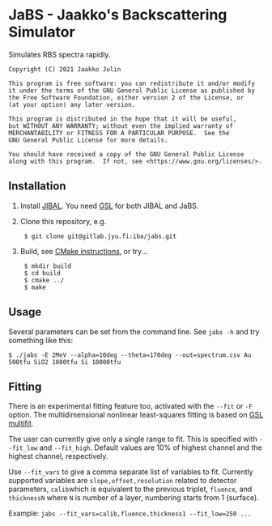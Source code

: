 # JaBS - Jaakko's Backscattering Simulator

Simulates RBS spectra rapidly.
    
    Copyright (C) 2021 Jaakko Julin
    
    This program is free software: you can redistribute it and/or modify
    it under the terms of the GNU General Public License as published by
    the Free Software Foundation, either version 2 of the License, or
    (at your option) any later version.

    This program is distributed in the hope that it will be useful,
    but WITHOUT ANY WARRANTY; without even the implied warranty of
    MERCHANTABILITY or FITNESS FOR A PARTICULAR PURPOSE.  See the
    GNU General Public License for more details.

    You should have received a copy of the GNU General Public License
    along with this program.  If not, see <https://www.gnu.org/licenses/>.

## Installation

1. Install [JIBAL](https://github.com/JYU-IBA/jibal). You need [GSL](https://www.gnu.org/software/gsl/) for both JIBAL and JaBS.
2. Clone this repository, e.g.

        $ git clone git@gitlab.jyu.fi:iba/jabs.git


3. Build, see [CMake instructions](https://cmake.org/runningcmake/), or try...

        $ mkdir build
        $ cd build
        $ cmake ../
        $ make
       
## Usage

Several parameters can be set from the command line. See `jabs -h` and try something like this:

~~~~
$ ./jabs -E 2MeV --alpha=10deg --theta=170deg --out=spectrum.csv Au 500tfu SiO2 1000tfu Si 10000tfu
~~~~


## Fitting

There is an experimental fitting feature too, activated with the `--fit` or `-F` option. The multidimensional nonlinear least-squares fitting is based on [GSL multifit](https://www.gnu.org/software/gsl/doc/html/nls.html).


The user can currently give only a single range to fit. This is specified with `--fit_low` and `--fit_high`. Default values are 10% of highest channel and the highest channel, respectively.

Use `--fit_vars` to give a comma separate list of variables to fit. Currently supported variables are `slope,offset,resolution` related to detector parameters, 
`calib`which is equivalent to the previous triplet, `fluence`, and `thicknessN` where `N` is number of a layer, numbering starts from 1 (surface).

Example: `jabs --fit_vars=calib,fluence,thickness1 --fit_low=250 ...`
